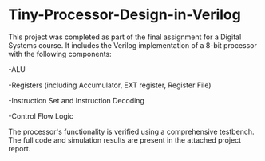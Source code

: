 # Tiny-Processor-Design-in-Verilog
This project was completed as part of the final assignment for a Digital Systems course. It includes the Verilog implementation of a 8-bit processor with the following components:

-ALU

-Registers (including Accumulator, EXT register, Register File)

-Instruction Set and Instruction Decoding

-Control Flow Logic

The processor's functionality is verified using a comprehensive testbench. The full code and simulation results are present in the attached project report.

